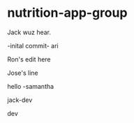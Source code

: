 # nutrition-app-group


Jack wuz hear. 



-inital commit- ari




Ron's edit here



Jose's line

hello -samantha


jack-dev


 dev
